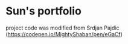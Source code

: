 # Sun's portfolio

project code was modified from Srdjan Pajdic (https://codepen.io/MightyShaban/pen/eGaCf)
